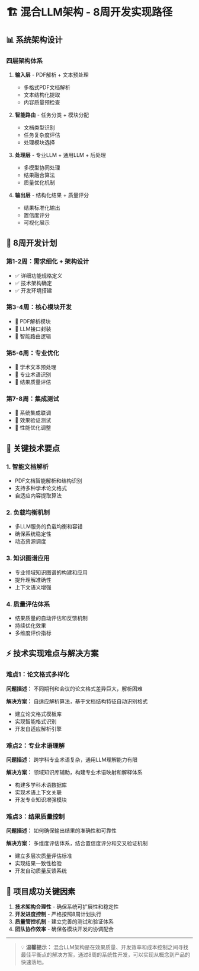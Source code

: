 # 🏗️ 混合LLM架构 - 8周开发实现路径

## 📊 系统架构设计

### 四层架构体系

1. **输入层** - PDF解析 + 文本预处理
   - 多格式PDF文档解析
   - 文本结构化提取
   - 内容质量预检查

2. **智能路由** - 任务分类 + 模块分配
   - 文档类型识别
   - 任务复杂度评估
   - 处理模块选择

3. **处理层** - 专业LLM + 通用LLM + 后处理
   - 多模型协同处理
   - 结果融合算法
   - 质量优化机制

4. **输出层** - 结构化结果 + 质量评分
   - 结果标准化输出
   - 置信度评分
   - 可视化展示

## 📅 8周开发计划

### 第1-2周：需求细化 + 架构设计
- ✅ 详细功能规格定义
- ✅ 技术架构确定
- ✅ 开发环境搭建

### 第3-4周：核心模块开发
- 🔧 PDF解析模块
- 🔧 LLM接口封装
- 🔧 智能路由逻辑

### 第5-6周：专业优化
- 🎯 学术文本预处理
- 🎯 专业术语识别
- 🎯 结果质量评估

### 第7-8周：集成测试
- 🧪 系统集成联调
- 🧪 效果验证测试
- 🧪 性能优化调整

## 🔑 关键技术要点

### 1. 智能文档解析
- PDF文档智能解析和结构识别
- 支持多种学术论文格式
- 自适应内容提取算法

### 2. 负载均衡机制
- 多LLM服务的负载均衡和容错
- 确保系统稳定性
- 动态资源调度

### 3. 知识图谱应用
- 专业领域知识图谱的构建和应用
- 提升理解准确性
- 上下文语义增强

### 4. 质量评估体系
- 结果质量的自动评估和反馈机制
- 持续优化效果
- 多维度评价指标

## ⚡ 技术实现难点与解决方案

### 难点1：论文格式多样化
**问题描述：** 不同期刊和会议的论文格式差异巨大，解析困难

**解决方案：** 自适应解析算法，基于文档结构特征自动识别格式
- 建立论文格式模板库
- 实现智能格式识别
- 开发自适应解析引擎

### 难点2：专业术语理解
**问题描述：** 跨学科专业术语复杂，通用LLM理解能力有限

**解决方案：** 领域知识库辅助，构建专业术语映射和解释体系
- 构建多学科术语数据库
- 实现术语上下文关联
- 开发专业知识增强模块

### 难点3：结果质量控制
**问题描述：** 如何确保输出结果的准确性和可靠性

**解决方案：** 多维度评估体系，结合置信度评分和交叉验证机制
- 建立多层次质量评估标准
- 实现结果一致性检验
- 开发自动质量反馈系统

## 🎯 项目成功关键因素

1. **技术架构合理性** - 确保系统可扩展性和稳定性
2. **开发进度控制** - 严格按照8周计划执行
3. **质量管控机制** - 建立完善的测试和验证体系
4. **团队协作效率** - 确保各模块开发的协调配合

---

> 💡 **温馨提示：** 混合LLM架构是在效果质量、开发效率和成本控制之间寻找最佳平衡点的解决方案，通过8周的系统性开发，可以实现从概念到产品的快速落地。 